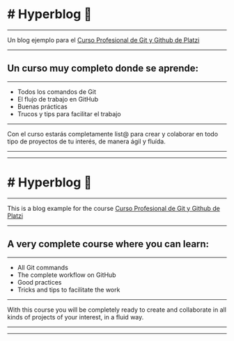 # # Hyperblog  💙

------------

Un blog ejemplo para el [Curso Profesional de Git y Github de Platzi](https://platzi.com/clases/git-github/ "Curso Profesional de Git y Github de Platzi")

------------

## **Un curso muy completo donde se aprende:**

------------
- Todos los comandos de Git
- El flujo de trabajo en GitHub
- Buenas prácticas
- Trucos y tips para facilitar el trabajo

------------

Con el curso estarás completamente list@ para crear y colaborar en todo tipo de proyectos de tu interés, de manera ágil y fluída. 

------------

------------

# # Hyperblog  💙

------------

This is a blog example for the course [Curso Profesional de Git y Github de Platzi](https://platzi.com/clases/git-github/ "Curso Profesional de Git y Github de Platzi")

------------

## **A very complete course where you can learn:**

------------
- All Git commands
- The complete workflow on GitHub
- Good practices
- Tricks and tips to facilitate the work

------------

With this course you will be completely ready to create and collaborate in all kinds of projects of your interest, in a fluid way. 

------------

------------

